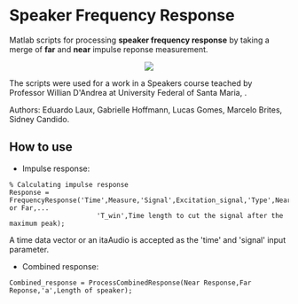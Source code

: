 # Speaker Frequency Response


Matlab scripts for processing **speaker frequency response** by taking a merge of **far** and **near** impulse reponse measurement.



<p align="center">
  <img src="https://github.com/gomeslucasm/Speaker-Frequency-Response/blob/master/image1.png">
</p>

The scripts were used for a work in a Speakers course teached by Professor Willian D'Andrea at University Federal of Santa Maria,  .

Authors: Eduardo Laux, Gabrielle Hoffmann, Lucas Gomes, Marcelo Brites, Sidney Candido.

## How to use

- Impulse response:

```
% Calculating impulse response 
Response = FrequencyResponse('Time',Measure,'Signal',Excitation_signal,'Type',Near or Far,...
                      'T_win',Time length to cut the signal after the maximum peak);
```

A time data vector or an itaAudio is accepted as the 'time' and 'signal' input parameter.

- Combined response:

```
Combined_response = ProcessCombinedResponse(Near Response,Far Reponse,'a',Length of speaker);
```



